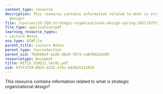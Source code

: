 ```yaml
---
content_type: resource
description: This resource contains information related to what is strategic organizational
  design?
file: /courses/15-320-strategic-organizational-design-spring-2011/875f1f290025a225276cb420e5322010_MIT15_320S11_lec01.pdf
file_type: application/pdf
learning_resource_types:
- Lecture Notes
ocw_type: OCWFile
parent_title: Lecture Notes
parent_type: CourseSection
parent_uid: 7b6b90af-a1d5-d8a9-70f4-ca8f0d2a3e85
resourcetype: Document
title: MIT15_320S11_lec01.pdf
uid: 875f1f29-0025-a225-276c-b420e5322010
---
```

This resource contains information related to what is strategic organizational design?